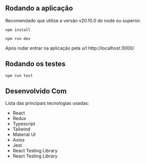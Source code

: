 ## Rodando a aplicação

Recomendado que utilize a versão v20.10.0 do node ou superior.

```shell
npm install

npm run dev
```

Após rodar entrar na aplicação pela url http://localhost:3000/

## Rodando os testes

```shell
npm run test
```

## Desenvolvido Com

Lista das principais tecnologias usadas:

<ul>
    <li>React</li>
    <li>Redux</li>
    <li>Typescript</li>
    <li>Tailwind</li>
    <li>Material UI</li>
    <li>Axios</li>
    <li>Jest</li>
    <li>React Testing Library</li>
    <li>React Testing Library</li>
</ul>
